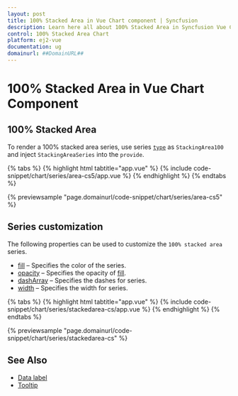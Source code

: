 ```yaml
---
layout: post
title: 100% Stacked Area in Vue Chart component | Syncfusion
description: Learn here all about 100% Stacked Area in Syncfusion Vue Chart component of Syncfusion Essential JS 2 and more.
control: 100% Stacked Area Chart
platform: ej2-vue
documentation: ug
domainurl: ##DomainURL##
---
```


# 100% Stacked Area in Vue Chart Component

## 100% Stacked Area

To render a 100% stacked area series, use series [`type`](https://ej2.syncfusion.com/vue/documentation/api/chart/series/#type) as `StackingArea100` and inject `StackingAreaSeries`  into the `provide`.

{% tabs %}
{% highlight html tabtitle="app.vue" %}
{% include code-snippet/chart/series/area-cs5/app.vue %}
{% endhighlight %}
{% endtabs %}
        
{% previewsample "page.domainurl/code-snippet/chart/series/area-cs5" %}

## Series customization

The following properties can be used to customize the `100% stacked area` series.

* [fill](https://ej2.syncfusion.com/vue/documentation/api/chart/seriesModel/#fill) – Specifies the color of the series.
* [opacity](https://ej2.syncfusion.com/vue/documentation/api/chart/seriesModel/#opacity) – Specifies the opacity of [fill](https://ej2.syncfusion.com/vue/documentation/api/chart/seriesModel/#fill).
* [dashArray](https://ej2.syncfusion.com/vue/documentation/api/chart/seriesModel/#dasharray) – Specifies the dashes for series.
* [width](https://ej2.syncfusion.com/vue/documentation/api/chart/seriesModel/#width) – Specifies the width for series.

{% tabs %}
{% highlight html tabtitle="app.vue" %}
{% include code-snippet/chart/series/stackedarea-cs/app.vue %}
{% endhighlight %}
{% endtabs %}
        
{% previewsample "page.domainurl/code-snippet/chart/series/stackedarea-cs" %}

## See Also

* [Data label](../data-labels/)
* [Tooltip](../tool-tip/)